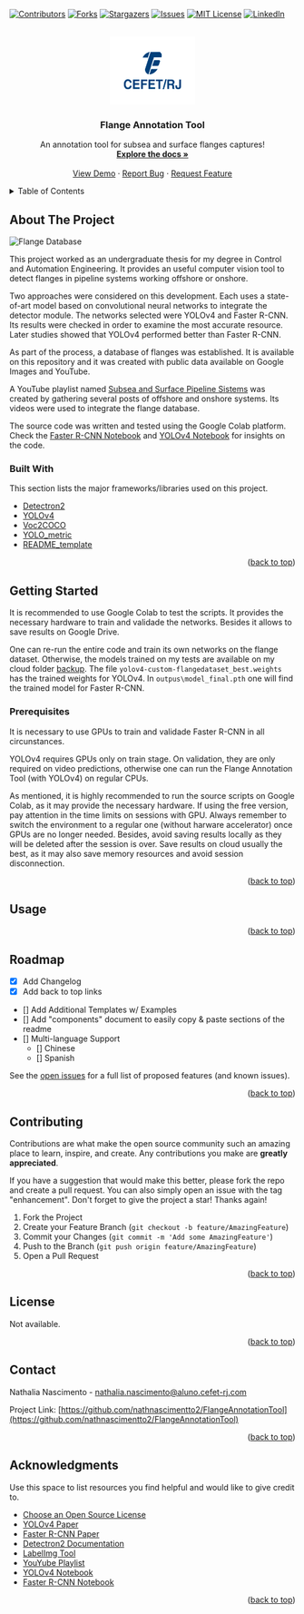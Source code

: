 <div id="top"></div>

[![Contributors][contributors-shield]][contributors-url]
[![Forks][forks-shield]][forks-url]
[![Stargazers][stars-shield]][stars-url]
[![Issues][issues-shield]][issues-url]
[![MIT License][license-shield]][license-url]
[![LinkedIn][linkedin-shield]][linkedin-url]



<!-- PROJECT LOGO -->
<br />
<div align="center">
  <a href="https://github.com/nathnascimentto2/FlangeAnnotationTool">
    <img src="images/logo.png" alt="Logo" width="150" height="120">
  </a>
  <h3 align="center">Flange Annotation Tool</h3>
  <p align="center">
    An annotation tool for subsea and surface flanges captures!
    <br />
    <a href="https://github.com/nathnascimentto2/FlangeAnnotationTool"><strong>Explore the docs »</strong></a>
    <br />
    <br />
    <a href="https://github.com/nathnascimentto2/FlangeAnnotationTool">View Demo</a>
    ·
    <a href="https://github.com/nathnascimentto2/FlangeAnnotationTool/issues">Report Bug</a>
    ·
    <a href="https://github.com/nathnascimentto2/FlangeAnnotationTool/issues">Request Feature</a>
  </p>
</div>



<!-- TABLE OF CONTENTS -->
<details>
  <summary>Table of Contents</summary>
  <ol>
    <li>
      <a href="#about-the-project">About The Project</a>
      <ul>
        <li><a href="#built-with">Built With</a></li>
      </ul>
    </li>
    <li>
      <a href="#getting-started">Getting Started</a>
      <ul>
        <li><a href="#prerequisites">Prerequisites</a></li>
      </ul>
    </li>
    <li><a href="#usage">Usage</a></li>
    <li><a href="#roadmap">Roadmap</a></li>
    <li><a href="#contributing">Contributing</a></li>
    <li><a href="#license">License</a></li>
    <li><a href="#contact">Contact</a></li>
    <li><a href="#acknowledgments">Acknowledgments</a></li>
  </ol>
</details>



<!-- ABOUT THE PROJECT -->
## About The Project

![Flange Database](https://github.com/nathnascimentto2/FlangeAnnotationTool/blob/04491023bcb824a3a820b4071281bc18edcde97f/images/yolo_results2.png)

This project worked as an undergraduate thesis for my degree in Control and Automation Engineering. 
It provides an useful computer vision tool to detect flanges in pipeline systems working offshore or onshore.  

Two approaches were considered on this development. Each uses a state-of-art model based on convolutional neural networks to integrate the detector module.
The networks selected were YOLOv4 and Faster R-CNN. Its results were checked in order to examine the most accurate resource. Later studies showed that
YOLOv4 performed better than Faster R-CNN.

As part of the process, a database of flanges was established. It is available on this repository and it was created with public data available on
Google Images and YouTube. 

A YouTube playlist named [Subsea and Surface Pipeline Sistems](https://youtube.com/playlist?list=PLvofOEUnfw04W3652VkIUcnI6nQmN-eHq) was created by 
gathering several posts of offshore and onshore systems. Its videos were used to integrate the flange database.  

The source code was written and tested using the Google Colab platform. Check the [Faster R-CNN Notebook](https://colab.research.google.com/drive/1c7it7KI6pfGZVyU_YjMEuu0yIg_L7TH7?usp=sharing)
and [YOLOv4 Notebook](https://colab.research.google.com/drive/1pbTgUA7atxhPZpb3T8W_7Qp2ncpIAKqb?usp=sharing) for insights on the code.

### Built With

This section lists the major frameworks/libraries used on this project. 

* [Detectron2](https://github.com/facebookresearch/detectron2)
* [YOLOv4](https://github.com/AlexeyAB/darknet)
* [Voc2COCO](https://github.com/roboflow-ai/voc2coco)
* [YOLO_metric](https://github.com/whynotw/YOLO_metric)
* [README_template](https://github.com/othneildrew/Best-README-Template)

<p align="right">(<a href="#top">back to top</a>)</p>


<!-- GETTING STARTED -->
## Getting Started

It is recommended to use Google Colab to test the scripts. It provides the necessary hardware to train and validade the networks. 
Besides it allows to save results on Google Drive.

One can re-run the entire code and train its own networks on the flange dataset. Otherwise, the models trained on my tests are available on 
my cloud folder [backup](https://drive.google.com/drive/folders/1dTAhuHgrRmxiJumfFThHo4h2s6LVdghS?usp=sharing). 
The file `yolov4-custom-flangedataset_best.weights` has the trained weights for YOLOv4. In `outpus\model_final.pth` one will find the trained model for Faster R-CNN.

### Prerequisites

It is necessary to use GPUs to train and validade Faster R-CNN in all circunstances. 

YOLOv4 requires GPUs only on train stage. On validation, they are only required on video predictions, otherwise one can run the Flange Annotation Tool (with YOLOv4) 
on regular CPUs.

As mentioned, it is highly recommended to run the source scripts on Google Colab, as it may provide the necessary hardware. If using the free version, pay attention in the time limits on sessions with GPU. Always remember to switch the environment to a regular one (without harware accelerator) once GPUs are no longer needed. 
Besides, avoid saving results locally as they will be deleted after the session is over. Save results on cloud usually the best, as it may also save memory resources 
and avoid session disconnection.

<p align="right">(<a href="#top">back to top</a>)</p>



<!-- USAGE EXAMPLES -->
## Usage


<p align="right">(<a href="#top">back to top</a>)</p>



<!-- ROADMAP -->
## Roadmap

- [x] Add Changelog
- [x] Add back to top links
- [] Add Additional Templates w/ Examples
- [] Add "components" document to easily copy & paste sections of the readme
- [] Multi-language Support
    - [] Chinese
    - [] Spanish

See the [open issues](https://github.com/nathnascimentto2/FlangeAnnotationTool/issues) for a full list of proposed features (and known issues).

<p align="right">(<a href="#top">back to top</a>)</p>



<!-- CONTRIBUTING -->
## Contributing

Contributions are what make the open source community such an amazing place to learn, inspire, and create. Any contributions you make are **greatly appreciated**.

If you have a suggestion that would make this better, please fork the repo and create a pull request. You can also simply open an issue with the tag "enhancement".
Don't forget to give the project a star! Thanks again!

1. Fork the Project
2. Create your Feature Branch (`git checkout -b feature/AmazingFeature`)
3. Commit your Changes (`git commit -m 'Add some AmazingFeature'`)
4. Push to the Branch (`git push origin feature/AmazingFeature`)
5. Open a Pull Request

<p align="right">(<a href="#top">back to top</a>)</p>



<!-- LICENSE -->
## License

Not available.

<p align="right">(<a href="#top">back to top</a>)</p>



<!-- CONTACT -->
## Contact

Nathalia Nascimento - nathalia.nascimento@aluno.cefet-rj.com

Project Link: [https://github.com/nathnascimentto2/FlangeAnnotationTool](https://github.com/nathnascimentto2/FlangeAnnotationTool)

<p align="right">(<a href="#top">back to top</a>)</p>



<!-- ACKNOWLEDGMENTS -->
## Acknowledgments

Use this space to list resources you find helpful and would like to give credit to.

* [Choose an Open Source License](https://choosealicense.com)
* [YOLOv4 Paper](https://arxiv.org/abs/2004.10934)
* [Faster R-CNN Paper](https://arxiv.org/abs/1506.01497)
* [Detectron2 Documentation](https://detectron2.readthedocs.io/en/latest/)
* [LabelImg Tool](https://github.com/tzutalin/labelImg)
* [YouYube Playlist](https://youtube.com/playlist?list=PLvofOEUnfw04W3652VkIUcnI6nQmN-eHq)
* [YOLOv4 Notebook](https://colab.research.google.com/drive/1pbTgUA7atxhPZpb3T8W_7Qp2ncpIAKqb?usp=sharing)
* [Faster R-CNN Notebook](https://colab.research.google.com/drive/1c7it7KI6pfGZVyU_YjMEuu0yIg_L7TH7?usp=sharing)

<p align="right">(<a href="#top">back to top</a>)</p>



<!-- MARKDOWN LINKS & IMAGES -->
<!-- https://www.markdownguide.org/basic-syntax/#reference-style-links -->
[contributors-shield]: https://img.shields.io/github/contributors/nathnascimentto2/FlangeAnnotationTool.svg?style=for-the-badge
[contributors-url]: https://github.com/nathnascimentto2/FlangeAnnotationTool/graphs/contributors
[forks-shield]: https://img.shields.io/github/forks/nathnascimentto2/FlangeAnnotationTool.svg?style=for-the-badge
[forks-url]: https://github.com/nathnascimentto2/FlangeAnnotationTool/network/members
[stars-shield]: https://img.shields.io/github/stars/nathnascimentto2/FlangeAnnotationTool.svg?style=for-the-badge
[stars-url]: https://github.com/nathnascimentto2/FlangeAnnotationTool/stargazers
[issues-shield]: https://img.shields.io/github/issues/nathnascimentto2/FlangeAnnotationTool.svg?style=for-the-badge
[issues-url]: https://github.com/nathnascimentto2/FlangeAnnotationTool/issues
[license-shield]: https://img.shields.io/github/license/nathnascimentto2/FlangeAnnotationTool.svg?style=for-the-badge
[license-url]: https://github.com/nathnascimentto2/FlangeAnnotationTool/blob/master/LICENSE.txt
[linkedin-shield]: https://img.shields.io/badge/-LinkedIn-black.svg?style=for-the-badge&logo=linkedin&colorB=555
[linkedin-url]: https://www.linkedin.com/in/nathalia-nascimento-841b22108/
[product-screenshot]: images/screenshot.png

